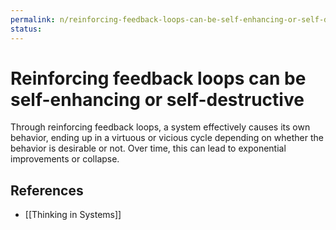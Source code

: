 ```yaml
---
permalink: n/reinforcing-feedback-loops-can-be-self-enhancing-or-self-destructive
status: 
---
```

# Reinforcing feedback loops can be self-enhancing or self-destructive

Through reinforcing feedback loops, a system effectively causes its own behavior, ending up in a virtuous or vicious cycle depending on whether the behavior is desirable or not. Over time, this can lead to exponential improvements or collapse.

## References

- [[Thinking in Systems]]
